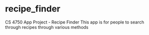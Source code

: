 # recipe_finder

CS 4750 App Project - Recipe Finder
This app is for people to search through recipes through various methods
